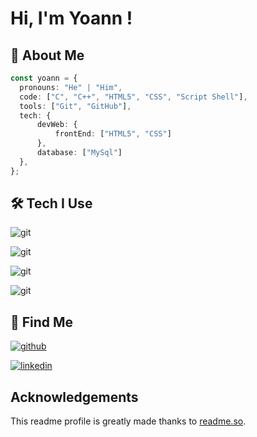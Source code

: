 
# Hi, I'm Yoann !
## 🚀 About Me
```typescript
const yoann = {
  pronouns: "He" | "Him",
  code: ["C", "C++", "HTML5", "CSS", "Script Shell"],
  tools: ["Git", "GitHub"],
  tech: {
      devWeb: {
          frontEnd: ["HTML5", "CSS"]
      },
      database: ["MySql"]
  },
};
```
## 🛠 Tech I Use

![git](https://img.shields.io/badge/linux-171515?style=for-the-badge&logo=linux&logoColor=white)

![git](https://img.shields.io/badge/html-f06529?style=for-the-badge&logo=html5&logoColor=white)

![git](https://img.shields.io/badge/css-2965f1?style=for-the-badge&logo=css3&logoColor=white)

![git](https://img.shields.io/badge/git-F1502F?style=for-the-badge&logo=git&logoColor=white) 

## 🔗 Find Me
[![github](https://img.shields.io/badge/github-000?style=for-the-badge&logo=github&logoColor=white)](https://github.com/yoann-fermaud)

[![linkedin](https://img.shields.io/badge/linkedin-0A66C2?style=for-the-badge&logo=linkedin&logoColor=white)](https://www.linkedin.com/in/yoann-fermaud/)
## Acknowledgements

This readme profile is greatly made thanks to [readme.so](https://readme.so/fr).
